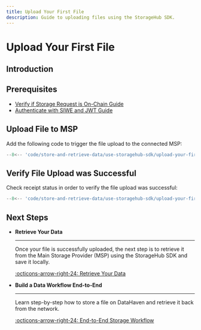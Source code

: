 ```yaml
---
title: Upload Your First File
description: Guide to uploading files using the StorageHub SDK.
---
```


# Upload Your First File

## Introduction

## Prerequisites

- [Verify if Storage Request is On-Chain Guide](/store-and-retrieve-data/use-storagehub-sdk/verify-if-storage-request-is-on-chain)
- [Authenticate with SIWE and JWT Guide](/store-and-retrieve-data/use-storagehub-sdk/authenticate-with-siwe-and-jwt)

## Upload File to MSP

Add the following code to trigger the file upload to the connected MSP:

```ts title="index.ts"
--8<-- 'code/store-and-retrieve-data/use-storagehub-sdk/upload-your-first-file/upload-fie-to-msp.ts'
```

## Verify File Upload was Successful

Check receipt status in order to verify the file upload was successful:

```ts title="index.ts"
--8<-- 'code/store-and-retrieve-data/use-storagehub-sdk/upload-your-first-file/verify-successful-file-upload.ts'
```

## Next Steps

<div class="grid cards" markdown>

-   __Retrieve Your Data__

    ---

    Once your file is successfully uploaded, the next step is to retrieve it from the Main Storage Provider (MSP) using the StorageHub SDK and save it locally.

    [:octicons-arrow-right-24: Retrieve Your Data](/store-and-retrieve-data/use-storagehub-sdk/retrieve-your-data)

-   __Build a Data Workflow End-to-End__

    ---

    Learn step-by-step how to store a file on DataHaven and retrieve it back from the network.

    [:octicons-arrow-right-24: End-to-End Storage Workflow](/store-and-retrieve-data/use-storagehub-sdk/end-to-end-storage-workflow)

</div>
